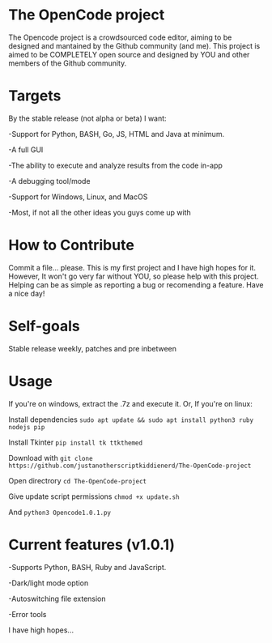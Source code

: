 # The OpenCode project
The Opencode project is a crowdsourced code editor, aiming to be designed and mantained by the Github community (and me).
This project is aimed to be COMPLETELY open source and designed by YOU and other members of the Github community.
# Targets
By the stable release (not alpha or beta) I want:

-Support for Python, BASH, Go, JS, HTML and Java at minimum.

-A full GUI

-The ability to execute and analyze results from the code in-app

-A debugging tool/mode

-Support for Windows, Linux, and MacOS

-Most, if not all the other ideas you guys come up with

# How to Contribute
Commit a file... please. This is my first project and I have high hopes for it. However, It won't go very far without YOU, so please help with this project. Helping can be as simple as reporting a bug or recomending a feature. Have a nice day!

# Self-goals
Stable release weekly, patches and pre inbetween

# Usage
If you're on windows, extract the .7z and execute it.
Or, If you're on linux:

Install dependencies ```sudo apt update && sudo apt install python3 ruby nodejs pip```

Install Tkinter ```pip install tk ttkthemed```

Download with  ```git clone https://github.com/justanotherscriptkiddienerd/The-OpenCode-project```

Open directrory ```cd The-OpenCode-project```

Give update script permissions ```chmod +x update.sh```

And ```python3 Opencode1.0.1.py```

# Current features (v1.0.1)
-Supports Python, BASH, Ruby and JavaScript. 

-Dark/light mode option

-Autoswitching file extension

-Error tools

I have high hopes... 
